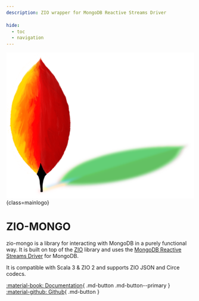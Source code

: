 ```yaml
---
description: ZIO wrapper for MongoDB Reactive Streams Driver

hide:
  - toc
  - navigation
---
```


![Logo](imgs/logo-medium.png){class=mainlogo}

# ZIO-MONGO

zio-mongo is a library for interacting with MongoDB in a purely functional way. It is built on top of the [ZIO](https://zio.dev) library and uses the [MongoDB Reactive Streams Driver](http://mongodb.github.io/mongo-java-driver/) for MongoDB.

It is compatible with Scala 3 &  ZIO 2 and supports ZIO JSON and Circe codecs.

[:material-book: Documentation](/documentation/installation/){ .md-button .md-button--primary }
[:material-github: Github](https://github.com/bilal-fazlani/zio-mongo){ .md-button }